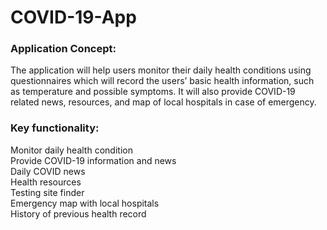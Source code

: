 # COVID-19-App
### Application Concept: <br>
The application will help users monitor their daily health conditions using questionnaires which will record the users’ basic health information, such as temperature and possible symptoms. It will also provide COVID-19 related news, resources, and map of local hospitals in case of emergency.<br>
### Key functionality:
Monitor daily health condition <br>
Provide COVID-19 information and news <br>
Daily COVID news <br>
Health resources <br> 
Testing site finder <br>
Emergency map with local hospitals <br> 
History of previous health record <br> 
